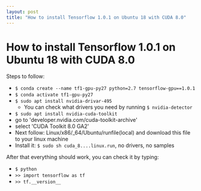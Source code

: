 ```yaml
---
layout: post
title: "How to install Tensorflow 1.0.1 on Ubuntu 18 with CUDA 8.0"
---
```

# How to install Tensorflow 1.0.1 on Ubuntu 18 with CUDA 8.0
  
Steps to follow:  
- `$ conda create --name tf1-gpu-py27 python=2.7 tensorflow-gpu==1.0.1`
- `$ conda activate tf1-gpu-py27`
- `$ sudo apt install nvidia-drivar-495`
  - You can check what drivers you need by running `$ nvidia-detector`
- `$ sudo apt install nvidia-cuda-toolkit`
- go to 'developer.nvidia.com/cuda-toolkit-archive'
- select 'CUDA Toolkit 8.0 GA2'
- Next follow: Linux/x86/_64/Ubuntu/runfile(local) and download this file to your linux machine
- Install it: `$ sudo sh cuda_8....linux.run`, no drivers, no samples  
  
After that everything should work, you can check it by typing:
- `$ python`
- `>> import tensorflow as tf`
- `>> tf.__version__`
